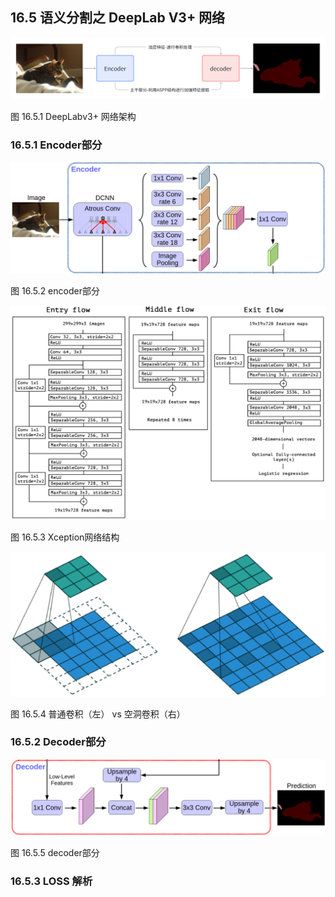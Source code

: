 ## 16.5 语义分割之 DeepLab V3+ 网络

<img src="./img/16.2-DeepLabv3+网络架构.png"> 

图 16.5.1 DeepLabv3+ 网络架构  

### 16.5.1 Encoder部分

<img src="./img/16.2-encoder.png"> 

图 16.5.2 encoder部分 

<img src="./img/16.2-Xception.png"> 

图 16.5.3 Xception网络结构

<img src="./img/16.2-空洞卷积.png"> 

图 16.5.4 普通卷积（左） vs 空洞卷积（右）  

### 16.5.2 Decoder部分

<img src="./img/16.2-decoder.png"> 
  
图 16.5.5 decoder部分  

### 16.5.3 LOSS 解析
